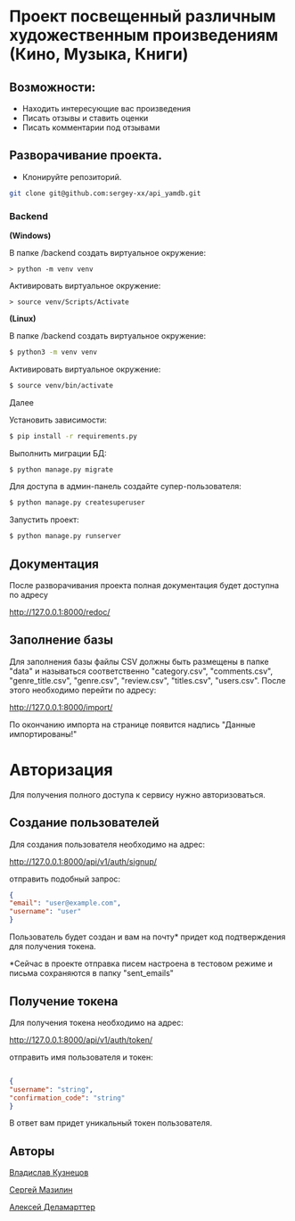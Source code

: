 

# Проект посвещенный различным художественным произведениям (Кино, Музыка, Книги)

## Возможности:
- Находить интересующие вас произведения
- Писать отзывы и ставить оценки
- Писать комментарии под отзывами


## Разворачивание проекта.
- Клонируйте репозиторий.
```bash
git clone git@github.com:sergey-xx/api_yamdb.git
```

### Backend
**(Windows)**

В папке /backend создать виртуальное окружение:
```shell
> python -m venv venv
```
Активировать виртуальное окружение:
```shell
> source venv/Scripts/Activate
```

**(Linux)**

В папке /backend создать виртуальное окружение:
  
```bash
$ python3 -m venv venv
```
Активировать виртуальное окружение:
```bash
$ source venv/bin/activate
```

Далее

Установить зависимости:
```bash
$ pip install -r requirements.py
```
Выполнить миграции БД:
```bash
$ python manage.py migrate
```
Для доступа в админ-панель создайте супер-пользователя:
```bash
$ python manage.py createsuperuser
```

Запустить проект:
```bash
$ python manage.py runserver
```

## Документация
После разворачивания проекта полная документация будет доступна по адресу

http://127.0.0.1:8000/redoc/

## Заполнение базы
Для заполнения базы файлы CSV должны быть размещены в папке "data" и называться
соответственно "category.csv", "comments.csv", "genre_title.csv", "genre.csv",
"review.csv", "titles.csv", "users.csv". После этого необходимо перейти по
адресу:

http://127.0.0.1:8000/import/

По окончанию импорта на странице появится надпись "Данные импортированы!"

# Авторизация
Для получения полного доступа к сервису нужно авторизоваться.

## Создание пользователей
Для создания пользователя необходимо на адрес:

http://127.0.0.1:8000/api/v1/auth/signup/ 

отправить подобный запрос:
```json
{
"email": "user@example.com",
"username": "user"
}
```
Пользователь будет создан и вам на почту* придет код подтверждения для 
получения токена.

*Сейчас в проекте отправка писем настроена в тестовом режиме и письма
сохраняются в папку "sent_emails"

## Получение токена
Для получения токена необходимо на адрес:

http://127.0.0.1:8000/api/v1/auth/token/ 

отправить имя пользователя и токен:
```json

{
"username": "string",
"confirmation_code": "string"
}
```
В ответ вам придет уникальный токен пользователя.

## Авторы
[Владислав Кузнецов](https://github.com/Dragonwlad)

[Сергей Мазилин](https://github.com/sergey-xx)

[Алексей  Деламарттер](https://github.com/DelaScott)
